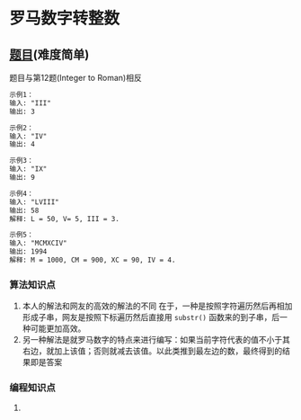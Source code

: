 # 罗马数字转整数

## [题目](https://leetcode-cn.com/problems/roman-to-integer/)(难度简单)

题目与第12题(Integer to Roman)相反

```markdown
示例1：
输入: "III"
输出: 3

示例2：
输入: "IV"
输出: 4

示例3：
输入: "IX"
输出: 9

示例4：
输入: "LVIII"
输出: 58
解释: L = 50, V= 5, III = 3.

示例5：
输入: "MCMXCIV"
输出: 1994
解释: M = 1000, CM = 900, XC = 90, IV = 4.
```

### **算法知识点**
1. 本人的解法和网友的高效的解法的不同 在于，一种是按照字符遍历然后再相加形成子串，网友是按照下标遍历然后直接用 `substr()` 函数来的到子串，后一种可能更加高效。
2. 另一种解法是就罗马数字的特点来进行编写：如果当前字符代表的值不小于其右边，就加上该值；否则就减去该值。以此类推到最左边的数，最终得到的结果即是答案

### **编程知识点**
1. 
